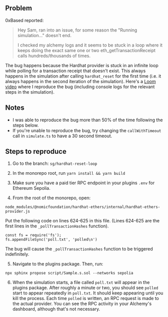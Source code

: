 ## Problem

0xBased reported:

> Hey Sam, ran into an issue, for some reason the "Running simulation..." doesn't end.
>
>I checked my alchemy logs and it seems to be stuck in a loop where it keeps doing the exact same one or two eth_getTransactionReceipt calls hundreds/thousands of times.

The bug happens because the Hardhat provider is stuck in an infinite loop while polling for a transaction receipt that doesn't exist. This always happens in the simulation after calling `hardhat_reset` for the first time (i.e. it always happens in the second iteration of the simulation). Here's a [Loom video](https://www.loom.com/share/4c38d85a685340229e87957a7726e105) where I reproduce the bug (including console logs for the relevant steps in the simulation).

## Notes

* I was able to reproduce the bug more than 50% of the time following the steps below.
* If you're unable to reproduce the bug, try changing the `callWithTimeout` call in `simulate.ts` to have a 30 second timeout.

## Steps to reproduce

1. Go to the branch: `sg/hardhat-reset-loop`

2. In the monorepo root, run `yarn install && yarn build`

3. Make sure you have a paid tier RPC endpoint in your plugins `.env` for Ethereum Sepolia.

4. From the root of the monorepo, open:
```
node_modules/@nomicfoundation/hardhat-ethers/internal/hardhat-ethers-provider.js
```

Put the following code on lines 624-625 in this file. (Lines 624-625 are the first lines in the `_pollTransactionHashes` function).
```
const fs = require('fs');
fs.appendFileSync('poll.txt', 'polled\n')
```

The bug will cause the `_pollTransactionHashes` function to be triggered indefinitely.

5. Navigate to the plugins package. Then, run:
```
npx sphinx propose script/Sample.s.sol --networks sepolia
```

6. When the simulation starts, a file called `poll.txt` will appear in the plugins package. After roughly a minute or two, you should see `polled` start to appear repeatedly in `poll.txt`. It should keep appearing until you kill the process. Each time `polled` is written, an RPC request is made to the actual provider. You can see the RPC activity in your Alchemy's dashboard, although that's not necessary.
